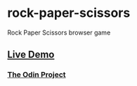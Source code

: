 # rock-paper-scissors
Rock Paper Scissors browser game
## [Live Demo](https://danielz0102.github.io/rock-paper-scissors/)
### [The Odin Project](https://www.theodinproject.com)
